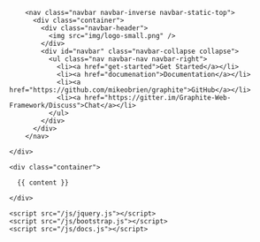 <!DOCTYPE html>
<!-- "Put your hand on a hot stove for a minute, and it seems like an hour. Sit with a pretty girl for an hour, and it seems like a minute. That's relativity." -->
<html>
<head>
  <title>Graphite</title>
  <link href="css/bootstrap.css" rel="stylesheet" type="text/css">
  <link href="css/docs.css" rel="stylesheet" type="text/css">
  <link href="img/favicon.png" rel="icon" type="image/png">
</head>
<body>
    <div class="navbar-wrapper">

        <nav class="navbar navbar-inverse navbar-static-top">
          <div class="container">
            <div class="navbar-header">
              <img src="img/logo-small.png" />
            </div>
            <div id="navbar" class="navbar-collapse collapse">
              <ul class="nav navbar-nav navbar-right">
                <li><a href="get-started">Get Started</a></li>
                <li><a href="documenation">Documentation</a></li>
                <li><a href="https://github.com/mikeobrien/graphite">GitHub</a></li>
                <li><a href="https://gitter.im/Graphite-Web-Framework/Discuss">Chat</a></li>
              </ul>
            </div>
          </div>
        </nav>

    </div>

    <div class="container">

      {{ content }}

    </div>

    <script src="/js/jquery.js"></script>
    <script src="/js/bootstrap.js"></script>
    <script src="/js/docs.js"></script>
</body>
</html>